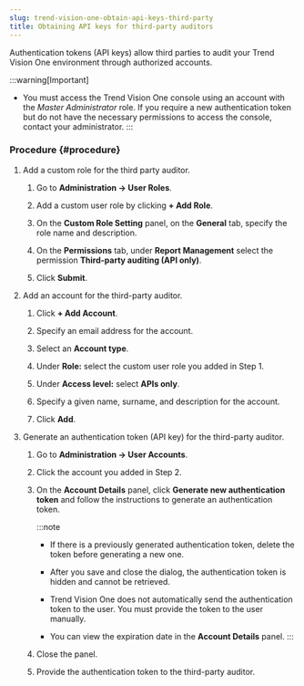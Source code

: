 ```yaml
---
slug: trend-vision-one-obtain-api-keys-third-party
title: Obtaining API keys for third-party auditors
---
```


Authentication tokens (API keys) allow third parties to audit your Trend Vision One environment through authorized accounts.

:::warning[Important]
- You must access the Trend Vision One console using an account with the *Master Administrator* role. If you require a new authentication token but do not have the necessary permissions to access the console, contact your administrator.
:::

### Procedure {#procedure}

1.  Add a custom role for the third party auditor.

    1.  Go to **Administration → User Roles**.

    2.  Add a custom user role by clicking **+ Add Role**.

    3.  On the **Custom Role Setting** panel, on the **General** tab, specify the role name and description.

    4.  On the **Permissions** tab, under **Report Management** select the permission **Third-party auditing (API only)**.

    5.  Click **Submit**.

2.  Add an account for the third-party auditor.

    1.  Click **+ Add Account**.

    2.  Specify an email address for the account.

    3.  Select an **Account type**.

    4.  Under **Role:** select the custom user role you added in Step 1.

    5.  Under **Access level:** select **APIs only**.

    6.  Specify a given name, surname, and description for the account.

    7.  Click **Add**.

3.  Generate an authentication token (API key) for the third-party auditor.

    1.  Go to **Administration → User Accounts**.

    2.  Click the account you added in Step 2.

    3.  On the **Account Details** panel, click **Generate new authentication token** and follow the instructions to generate an authentication token.

        :::note
        - If there is a previously generated authentication token, delete the token before generating a new one.

        - After you save and close the dialog, the authentication token is hidden and cannot be retrieved.

        - Trend Vision One does not automatically send the authentication token to the user. You must provide the token to the user manually.

        - You can view the expiration date in the **Account Details** panel.
        :::

    4.  Close the panel.

    5.  Provide the authentication token to the third-party auditor.
